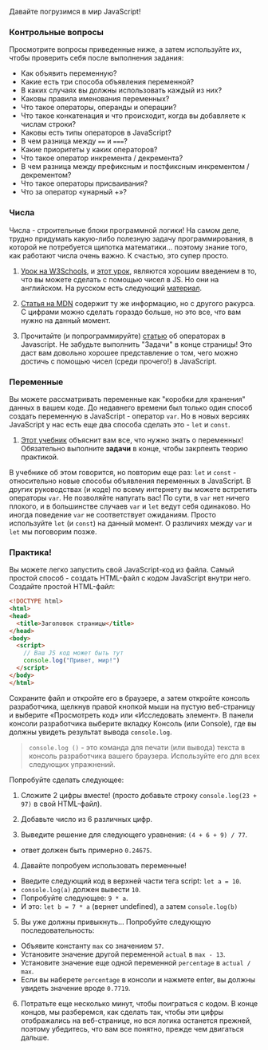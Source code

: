 Давайте погрузимся в мир JavaScript!

### Контрольные вопросы 

Просмотрите вопросы приведенные ниже, а затем используйте их, чтобы проверить себя после выполнения задания:

* Как объявить переменную?
* Какие есть три способа объявления переменной?
* В каких случаях вы должны использовать каждый из них?
* Каковы правила именования переменных?
* Что такое операторы, операнды и операции?
* Что такое конкатенация и что происходит, когда вы добавляете к числам строки?
* Каковы есть типы операторов в JavaScript?
* В чем разница между `==` и `===`?
* Какие приоритеты у каких операторов?
* Что такое оператор инкремента / декремента?
* В чем разница между префиксным и постфиксным инкрементом / декрементом?
* Что такое операторы присваивания?
* Что за оператор «унарный +»?

### Числа

Числа - строительные блоки программной логики!  На самом деле, трудно придумать какую-либо полезную задачу программирования, в которой не потребуется щипотка математики... поэтому знание того, как работают числа очень важно. К счастью, это супер просто.

1. [Урок на W3Schools](https://www.w3schools.com/js/js_numbers.asp), и [этот урок](https://www.w3schools.com/js/js_arithmetic.asp), являются хорошим введением в то, что вы можете сделать с помощью чисел в JS. Но они на английском. На русском есть следующий [материал](https://learn.javascript.ru/number).
   
2. [Статья на MDN](https://developer.mozilla.org/ru/docs/Learn/JavaScript/%D0%9F%D0%B5%D1%80%D0%B2%D1%8B%D0%B5_%D1%88%D0%B0%D0%B3%D0%B8/Math) содержит ту же информацию, но с другого ракурса. С цифрами можно сделать гораздо больше, но это все, что вам нужно на данный момент.

3. Прочитайте (и попрограммируйте) [статью](https://learn.javascript.ru/operators) об операторах в Javascript. Не забудьте выполнить "Задачи" в конце страницы! Это даст вам довольно хорошее представление о том, чего можно достичь с помощью чисел (среди прочего!) в JavaScript.

### Переменные

Вы можете рассматривать переменные как "коробки для хранения" данных в вашем коде. До недавнего времени был только один способ создать переменную в JavaScript - оператор `var`. Но в новых версиях JavaScript у нас есть еще два способа сделать это - `let` и `const`.

1. [Этот учебник](https://learn.javascript.ru/variables) объяснит вам все, что нужно знать о переменных! Обязательно выполните __задачи__ в конце, чтобы закрпеить теорию практикой.

В учебнике об этом говорится, но повторим еще раз: `let` и `const` - относительно новые способы объявления переменных в JavaScript. В _других_ руководствах (и коде) по всему интернету вы можете встретить операторы `var`. Не позволяйте напугать вас! По сути, в `var` нет ничего плохого, и в большинстве случаев `var` и `let` ведут себя одинаково. Но иногда поведение `var` не соответствует ожиданиям. Просто используйте `let` (и `const`) на данный момент. О различиях между `var` и `let` мы поговорим позже.

### Практика!

Вы можете легко запустить свой JavaScript-код из файла. Самый простой способ - создать HTML-файл с кодом JavaScript внутри него. Создайте простой HTML-файл:

~~~ HTML
<!DOCTYPE html>
<html>
<head>
  <title>Заголовок страницы</title>
</head>
<body>
  <script>
 	// Ваш JS код может быть тут
    console.log("Привет, мир!")
  </script>
</body>
</html>
~~~

Сохраните файл и откройте его в браузере, а затем откройте консоль разработчика, щелкнув правой кнопкой мыши на пустую веб-страницу и выберите «Просмотреть код» или «Исследовать элемент». В панели консоли разработчика выберите вкладку Консоль (или Console), где вы должны увидеть результат вывода `console.log`.

> `console.log ()` - это команда для печати (или вывода) текста в консоль разработчика вашего браузера. Используйте его для всех следующих упражнений.

Попробуйте сделать следующее:

1. Сложите 2 цифры вместе! (просто добавьте строку `console.log(23 + 97)` в свой HTML-файл).

2. Добавьте число из 6 различных цифр.

3. Выведите решение для следующего уравнения: `(4 + 6 + 9) / 77`.
 - ответ должен быть примерно `0.24675`.

4. Давайте попробуем использовать переменные!
 - Введите следующий код в верхней части тега script: `let a = 10`.
 - `console.log(a)` должен вывести `10`.
 - Попробуйте следующее: `9 * a`.
 - И это: `let b = 7 * a` (вернет undefined), а затем `console.log(b)`

5. Вы уже должны привыкнуть... Попробуйте следующую последовательность:
 - Объявите константу `max` со значением `57`.
 - Установите значение другой переменной `actual` в `max - 13`.
 - Установите значение еще одной переменной `percentage` в `actual / max`.
 - Если вы наберете `percentage` в консоли и нажмете enter, вы должны увидеть значение вроде `0.7719`.

6. Потратьте еще несколько минут, чтобы поиграться с кодом. В конце концов, мы разберемся, как сделать так, чтобы эти цифры отображались на веб-странице, но вся логика останется прежней, поэтому убедитесь, что вам все понятно, прежде чем двигаться дальше.
